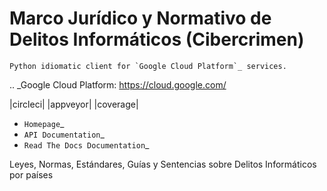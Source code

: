 # Marco Jurídico y Normativo de Delitos Informáticos (Cibercrimen)


    Python idiomatic client for `Google Cloud Platform`_ services.

.. _Google Cloud Platform: https://cloud.google.com/

|circleci| |appveyor| |coverage|

-  `Homepage`_
-  `API Documentation`_
-  `Read The Docs Documentation`_

Leyes, Normas, Estándares, Guías y Sentencias sobre Delitos Informáticos por países
